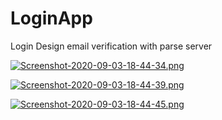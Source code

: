 # LoginApp
Login Design email verification with parse server

[![Screenshot-2020-09-03-18-44-34.png](https://i.postimg.cc/4dX2vNHQ/Screenshot-2020-09-03-18-44-34.png)](https://postimg.cc/qtZG4rLN)

[![Screenshot-2020-09-03-18-44-39.png](https://i.postimg.cc/8CRnrrcC/Screenshot-2020-09-03-18-44-39.png)](https://postimg.cc/8FCb2ch8)

[![Screenshot-2020-09-03-18-44-45.png](https://i.postimg.cc/fbnrLvwF/Screenshot-2020-09-03-18-44-45.png)](https://postimg.cc/dh6BNrZm)
